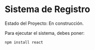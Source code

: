 <h1> Sistema de Registro</h1>

Estado del Proyecto: En construcción.

Para ejecutar el sistema, debes poner:

```npm install react```
